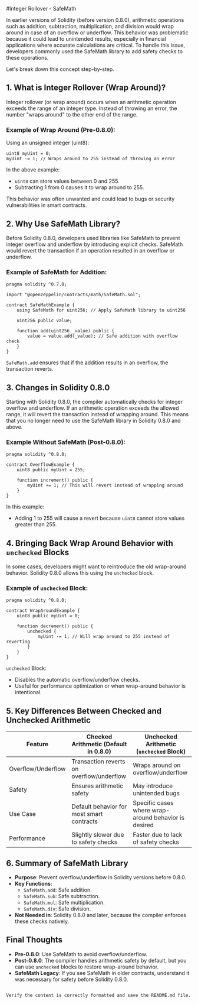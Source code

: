 
#Integer Rollover - SafeMath

In earlier versions of Solidity (before version 0.8.0), arithmetic operations such as addition, subtraction, multiplication, and division would wrap around in case of an overflow or underflow. This behavior was problematic because it could lead to unintended results, especially in financial applications where accurate calculations are critical. To handle this issue, developers commonly used the SafeMath library to add safety checks to these operations.

Let's break down this concept step-by-step.

## 1. What is Integer Rollover (Wrap Around)?

Integer rollover (or wrap around) occurs when an arithmetic operation exceeds the range of an integer type. Instead of throwing an error, the number "wraps around" to the other end of the range.

### Example of Wrap Around (Pre-0.8.0):

Using an unsigned integer (uint8):

```solidity
uint8 myUint = 0;
myUint -= 1; // Wraps around to 255 instead of throwing an error
```

In the above example:
- `uint8` can store values between 0 and 255.
- Subtracting 1 from 0 causes it to wrap around to 255.

This behavior was often unwanted and could lead to bugs or security vulnerabilities in smart contracts.

## 2. Why Use SafeMath Library?

Before Solidity 0.8.0, developers used libraries like SafeMath to prevent integer overflow and underflow by introducing explicit checks. SafeMath would revert the transaction if an operation resulted in an overflow or underflow.

### Example of SafeMath for Addition:

```solidity
pragma solidity ^0.7.0;

import "@openzeppelin/contracts/math/SafeMath.sol";

contract SafeMathExample {
    using SafeMath for uint256; // Apply SafeMath library to uint256

    uint256 public value;

    function add(uint256 _value) public {
        value = value.add(_value); // Safe addition with overflow check
    }
}
```

`SafeMath.add` ensures that if the addition results in an overflow, the transaction reverts.

## 3. Changes in Solidity 0.8.0

Starting with Solidity 0.8.0, the compiler automatically checks for integer overflow and underflow. If an arithmetic operation exceeds the allowed range, it will revert the transaction instead of wrapping around. This means that you no longer need to use the SafeMath library in Solidity 0.8.0 and above.

### Example Without SafeMath (Post-0.8.0):

```solidity
pragma solidity ^0.8.0;

contract OverflowExample {
    uint8 public myUint = 255;

    function increment() public {
        myUint += 1; // This will revert instead of wrapping around
    }
}
```

In this example:
- Adding 1 to 255 will cause a revert because `uint8` cannot store values greater than 255.

## 4. Bringing Back Wrap Around Behavior with `unchecked` Blocks

In some cases, developers might want to reintroduce the old wrap-around behavior. Solidity 0.8.0 allows this using the `unchecked` block.

### Example of `unchecked` Block:

```solidity
pragma solidity ^0.8.0;

contract WrapAroundExample {
    uint8 public myUint = 0;

    function decrement() public {
        unchecked {
            myUint -= 1; // Will wrap around to 255 instead of reverting
        }
    }
}
```

`unchecked` Block:
- Disables the automatic overflow/underflow checks.
- Useful for performance optimization or when wrap-around behavior is intentional.

## 5. Key Differences Between Checked and Unchecked Arithmetic

| Feature | Checked Arithmetic (Default in 0.8.0) | Unchecked Arithmetic (`unchecked` Block) |
|---------|--------------------------------------|-------------------------------------------|
| Overflow/Underflow | Transaction reverts on overflow/underflow | Wraps around on overflow/underflow |
| Safety | Ensures arithmetic safety | May introduce unintended bugs |
| Use Case | Default behavior for most smart contracts | Specific cases where wrap-around behavior is desired |
| Performance | Slightly slower due to safety checks | Faster due to lack of safety checks |

## 6. Summary of SafeMath Library

- **Purpose**: Prevent overflow/underflow in Solidity versions before 0.8.0.
- **Key Functions**:
  - `SafeMath.add`: Safe addition.
  - `SafeMath.sub`: Safe subtraction.
  - `SafeMath.mul`: Safe multiplication.
  - `SafeMath.div`: Safe division.
- **Not Needed in**: Solidity 0.8.0 and later, because the compiler enforces these checks natively.

## Final Thoughts

- **Pre-0.8.0**: Use SafeMath to avoid overflow/underflow.
- **Post-0.8.0**: The compiler handles arithmetic safety by default, but you can use `unchecked` blocks to restore wrap-around behavior.
- **SafeMath Legacy**: If you see SafeMath in older contracts, understand it was necessary for safety before Solidity 0.8.0.
```

Verify the content is correctly formatted and save the README.md file.
